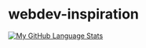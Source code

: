 # webdev-inspiration


[![My GitHub Language Stats](https://github-readme-stats.vercel.app/api/top-langs/?username=jasongaylord&langs_count=5&theme=tokyonight)]()